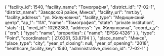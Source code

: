 {
    "facility_id": 1540,
    "facility_name": "Томография",
    "district_id": "7-02-1",
    "district_name": "Заводской район, Минск",
    "facility_url": "mrt.by",
    "facility_address": "ул. Жилуновича",
    "facility_type": "Медицинский центр",
    "ap_1": "11А",
    "name": "Томография",
    "state": "private institution",
    "stats": [],
    "med_id": 10262383,
    "address": "ул. Жилуновича",
    "coord_x_y": {
        "crs": {
            "type": "name",
            "properties": {
                "name": "EPSG:4326"
            }
        },
        "type": "Point",
        "coordinates": [
            27.6361,
            53.8794
        ]
    },
    "place_name": "Минск",
    "place_type": "city",
    "year_of_closing": null,
    "year_of_opening": "2018",
    "healthcare_facility_key": 1540,
    "administrative_division_id": "7-02-1"
}